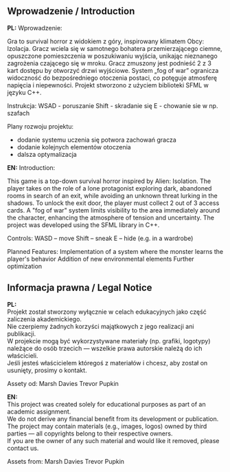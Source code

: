 ## Wprowadzenie / Introduction

**PL:** Wprowadzenie: 

Gra to survival horror z widokiem z góry, inspirowany klimatem Obcy: Izolacja. Gracz wciela się w samotnego bohatera przemierzającego ciemne, opuszczone pomieszczenia w poszukiwaniu wyjścia, unikając nieznanego zagrożenia czającego się w mroku. Gracz zmuszony jest podnieść 2 z 3 kart dostępu by otworzyć drzwi wyjściowe. System „fog of war” ogranicza widoczność do bezpośredniego otoczenia postaci, co potęguje atmosferę napięcia i niepewności. Projekt stworzono z użyciem biblioteki SFML w języku C++.

Instrukcja:
WSAD - poruszanie
Shift - skradanie się
E - chowanie sie w np. szafach

Plany rozwoju projektu:
- dodanie systemu uczenia się potwora zachowań gracza
- dodanie kolejnych elementów otoczenia
- dalsza optymalizacja

**EN:** Introduction:

This game is a top-down survival horror inspired by Alien: Isolation. The player takes on the role of a lone protagonist exploring dark, abandoned rooms in search of an exit, while avoiding an unknown threat lurking in the shadows. To unlock the exit door, the player must collect 2 out of 3 access cards. A "fog of war" system limits visibility to the area immediately around the character, enhancing the atmosphere of tension and uncertainty. The project was developed using the SFML library in C++.

Controls:
WASD – move
Shift – sneak
E – hide (e.g. in a wardrobe)

Planned Features:
Implementation of a system where the monster learns the player's behavior
Addition of new environmental elements
Further optimization



## Informacja prawna / Legal Notice

**PL:**  
Projekt został stworzony wyłącznie w celach edukacyjnych jako część zaliczenia akademickiego.  
Nie czerpiemy żadnych korzyści majątkowych z jego realizacji ani publikacji.  
W projekcie mogą być wykorzystywane materiały (np. grafiki, logotypy) należące do osób trzecich — wszelkie prawa autorskie należą do ich właścicieli.  
Jeśli jesteś właścicielem któregoś z materiałów i chcesz, aby został on usunięty, prosimy o kontakt.

Assety od:
Marsh Davies
Trevor Pupkin

**EN:**  
This project was created solely for educational purposes as part of an academic assignment.  
We do not derive any financial benefit from its development or publication.  
The project may contain materials (e.g., images, logos) owned by third parties — all copyrights belong to their respective owners.  
If you are the owner of any such material and would like it removed, please contact us.


Assets from:
Marsh Davies
Trevor Pupkin
